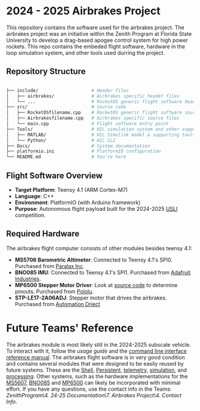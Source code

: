 # 2024 - 2025 Airbrakes Project

This repository contains the software used for the airbrakes project. The airbrakes project was an initiative within the Zenith Program at Florida State University to develop a drag-based apogee control system for high power rockets. This repo contains the embeded flight software, hardware in the loop simulation system, and other tools used durring the project. 

## Repository Structure

```bash

├── include/                    # Header files
│   ├── airbrakes/              # Airbrakes specific header files
│   └── ...                     # RocketOS generic flight software header files
├── src/                        # Source code
│   ├── RocketOSfilename.cpp    # RocketOS generic flight software source files
│   ├── Airbrakesfilename.cpp   # Airbrakes specific source files
│   └── main.cpp                # Flight software entry point
├── Tools/                      # HIL simulation system and other supporting tools
│   ├── MATLAB/                 # HIL Simulink model & supporting tools
│   └── Python/                 # HIL CLI
├── Docs/                       # System documentation
├── platformio.ini              # PlatformIO configuration
└── README.md                   # You're here
```

## Flight Software Overview

- **Target Platform**: Teensy 4.1 (ARM Cortex-M7)
- **Language**: C++
- **Environment**: PlatformIO (with Arduino framework)
- **Purpose**: Autonomous flight payload built for the 2024-2025 [USLI](https://www.nasa.gov/stem/studentlaunch/home/index.html) competition.

## Required Hardware
The airbrakes flight computer consists of other modules besides teensy 4.1: 
- **MS5706 Barometric Altimeter**: Connected to Teensy 4.1's SPI0. Purchased from [Paralax Inc](https://www.parallax.com/product/altimeter-module-ms5607/).
- **BNO085 IMU**: Connected to Teensy 4.1's SPI1. Purchased from [Adafruit Industries](https://www.adafruit.com/product/4754).
- **MP6500 Stepper Motor Driver**: Look at [source code](RocketOS/src/AirbrakesActuator.cpp) to determine pinouts. Purchased from [Pololu](https://www.pololu.com/product/2968).
- **STP-LE17-2A06ADJ**: Stepper motor that drives the airbrakes. Purchased from [Automation Driect](https://www.automationdirect.com/adc/shopping/catalog/motion_control/stepper_motor_linear_actuators/stepper_motor_linear_actuators/stp-le17-2a06adj)

# Future Teams' Reference
The airbrakes module is most likely still in the 2024-2025 subscale vehicle. To interact with it, follow the *usage guide* and the [command line interface reference manual](https://zenith-program.github.io/RocketOS/Docs). The airbrakes flight software is in very good condition and contains several modules that were designed to be easily reused by future systems. These are the [Shell](RocketOS/include/shell), [Persistent](RocketOS/include/persistent), [telemetry](RocketOS/include/telemetry), [simulation](RocketOS/include/simulation), and [processing](RocketOS/include/processing). Other systems, such as the hardware implementations for the [MS5607](RocketOS/src/AirbrakesSensors_Altimeter.cpp), [BNO085](RocketOS/src/AirbrakesSensors_IMU.cpp) and [MP6500](RocketOS/src/AirbrakesActuator.cpp) can likely be incorporated with minimal effort. If you have any questions, use the contact info in the Teams: *ZenithProgram\4. 24-25 Documentation\7. Airbrakes Project\4. Contact Info*.





